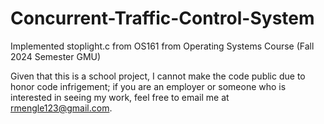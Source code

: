# Concurrent-Traffic-Control-System
Implemented stoplight.c from OS161 from Operating Systems Course (Fall 2024 Semester GMU)

Given that this is a school project, I cannot make the code public due to honor code infrigement; if you are an employer or someone who is interested in seeing my work, feel free to email me at rmengle123@gmail.com. 
